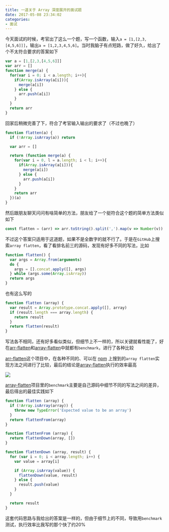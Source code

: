 ```yaml
---
title: 一道关于 Array 深度展开的面试题
date: 2017-05-08 23:34:02
categories:
- 面试
---
```


今天面试的时候，考官出了这么一个题，写一个函数，输入`a = [1,[2,3,[4,5,6]]]`，输出`a = [1,2,3,4,5,6]`。当时我脑子有点短路，做了好久，给出了个不太符合要求的答案如下

```js
var a = [1,[2,3,[4,5,6]]]
var arr = []
function merge(a) {
  for(var i = 0; i < a.length; i++){
    if(Array.isArray(a[i])){
      merge(a[i])
    } else {
      arr.push(a[i])
    }
  }
  return arr
}
```

回家后稍微完善了下，符合了考官输入输出的要求了（不过也晚了）

```js
function flatten(a) {
  if (!Array.isArray(a)) return

  var arr = []

  return (function merge(a) {
    for(var i = 0, l = a.length; i < l; i++){
      if(Array.isArray(a[i])){
        merge(a[i])
      } else {
        arr.push(a[i])
      }
    }
    return arr
  })(a)
}
```

然后跟朋友聊天问问有啥简单的方法，朋友给了一个挺符合这个题的简单方法类似如下

```js
const flatten = (arr) => arr.toString().split(',').map(v => Number(v))
```

不过这个答案只适用于这道题，如果不是全数字的就不行了。于是在`GitHub`上搜索`array flatten`，看了看排名前三的源码，发现有好多不同的写法，比如

```js
function flatten() {
  var args = Array.from(arguments)
  do {
    args = [].concat.apply([], args)
  } while (args.some(Array.isArray))
  return args
}
```

也有这么写的

```js
function flatten (array) {
  var result = Array.prototype.concat.apply([], array)
  if (result.length === array.length) {
    return result
  }
  return flatten(result)
}
```

写法各不相同，还有好多看似类似，但细节上不一样的，所以关键就看性能了，好在[arr-flatten](https://github.com/jonschlinkert/arr-flatten)和[array-flatten](https://github.com/blakeembrey/array-flatten)中就都有`benchmark`，进行了各种比较

[arr-flatten](https://github.com/jonschlinkert/arr-flatten)这个项目中，在各种不同的、可以在 [npm](https://www.npmjs.com/) 上搜到的`array flatten`实现方法之间进行了比较，最后的结论是[array-flatten](https://github.com/blakeembrey/array-flatten)执行的效率最高

![](http://images.godi13.com/2017-05-09-flattenPerf.png)

[array-flatten](https://github.com/blakeembrey/array-flatten)项目里的`benchmark`主要是自己源码中细节不同的写法之间的差异，最后得出的最佳实践如下

```js
function flatten (array) {
  if (!Array.isArray(array)) {
    throw new TypeError('Expected value to be an array')
  }
  return flattenFrom(array)
}

function flattenFrom (array) {
  return flattenDown(array, [])
}

function flattenDown (array, result) {
  for (var i = 0; i < array.length; i++) {
    var value = array[i]

    if (Array.isArray(value)) {
      flattenDown(value, result)
    } else {
      result.push(value)
    }
  }

  return result
}
```

这套代码思路与我给出的答案是一样的，但由于细节上的不同，导致用`benchmark`测试，执行效率比我写的那个快了约20%
